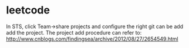 # leetcode
In STS, click Team->share projects and configure the right git can be add add the project. 
The project add procedure can refer to:
http://www.cnblogs.com/findingsea/archive/2012/08/27/2654549.html
